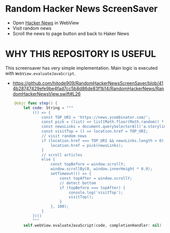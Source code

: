 # Random Hacker News ScreenSaver

- Open [Hacker News](https://news.ycombinator.com/) in WebView
- Visit random news
- Scroll the news to page button and back to Haker News

# WHY THIS REPOSITORY IS USEFUL

This screensaver has very simple implementation. Main logic is executed with `WebView.evaluateJavaScript`.

- https://github.com/hitode909/RandomHackerNewsScreenSaver/blob/414b28747429efe9be4fad7cc5b8d86de83f1b14/RandomHackerNews/RandomHackerNewsView.swift#L26

```swift
    @objc func step() {
        let code: String = """
            (() => {
                const TOP_URI = 'https://news.ycombinator.com/';
                const pick = (list) => list[Math.floor(Math.random() * list.length)];
                const newsLinks = document.querySelectorAll('a.storylink');
                const visitTop = () => location.href = TOP_URI;
                // visit random news
                if (location.href === TOP_URI && newsLinks.length > 0) {
                    location.href = pick(newsLinks);
                }
                // scroll articles
                else {
                    const topBefore = window.scrollY;
                    window.scrollBy(0, window.innerHeight * 0.9);
                    setTimeout(() => {
                        const topAfter = window.scrollY;
                        // detect bottom
                        if (topBefore === topAfter) {
                            console.log('visitTop');
                            visitTop();
                        }
                    }, 100);
                }
            })()
            """
        self.webView.evaluateJavaScript(code, completionHandler: nil)
```